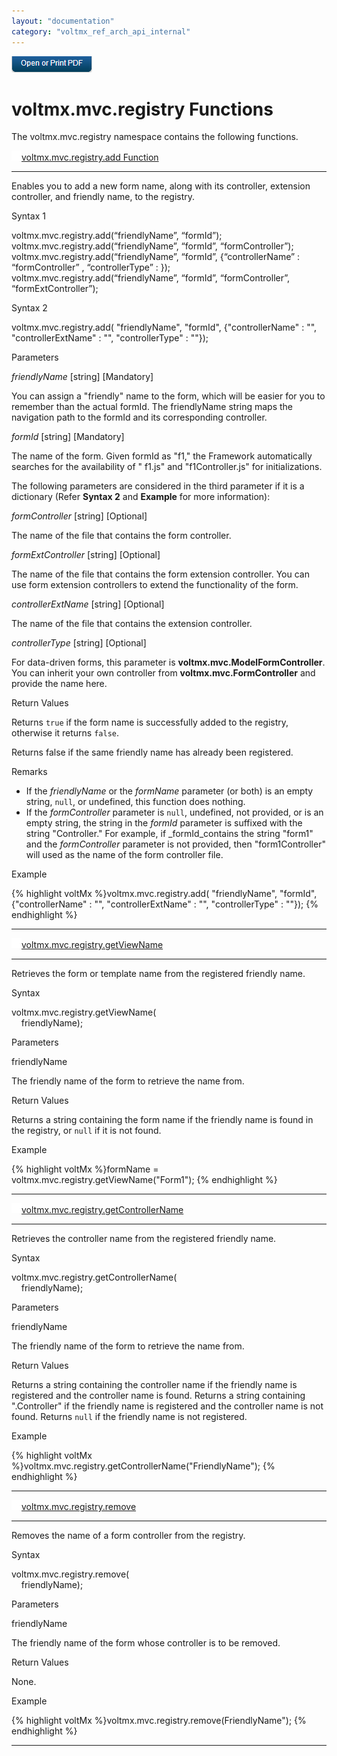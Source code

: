 ```yaml
---
layout: "documentation"
category: "voltmx_ref_arch_api_internal"
---
```

                        

[![](Resources/Images/pdf.png)](http://docs.voltmx.com/9_x_PDFs/iris/voltmx_ref_arch_ap_internali.pdf)


voltmx.mvc.registry Functions
===========================

The voltmx.mvc.registry namespace contains the following functions.

[![Closed](../Skins/Default/Stylesheets/Images/transparent.gif)](javascript:void(0);)[voltmx.mvc.registry.add Function](javascript:void(0);) 

* * *

Enables you to add a new form name, along with its controller, extension controller, and friendly name, to the registry.

Syntax 1

voltmx.mvc.registry.add(“friendlyName”, “formId”);  
voltmx.mvc.registry.add(“friendlyName”, “formId”, “formController”);  
voltmx.mvc.registry.add(“friendlyName”, “formId”, {“controllerName” : “formController” , “controllerType” : <controllerType>});  
voltmx.mvc.registry.add(“friendlyName”, “formId”, “formController”, “formExtController”);

Syntax 2

voltmx.mvc.registry.add( "friendlyName", "formId", {"controllerName" : "", "controllerExtName" : "", "controllerType" : ""});  

Parameters

_friendlyName_ \[string\] \[Mandatory\]

You can assign a "friendly" name to the form, which will be easier for you to remember than the actual formId. The friendlyName string maps the navigation path to the formId and its corresponding controller.

_formId_ \[string\] \[Mandatory\]

The name of the form. Given formId as "f1," the Framework automatically searches for the availability of " f1.js" and "f1Controller.js" for initializations.

The following parameters are considered in the third parameter if it is a dictionary (Refer **Syntax 2** and **Example** for more information):

_formController_ \[string\] \[Optional\]

The name of the file that contains the form controller.

_formExtController_ \[string\] \[Optional\]

The name of the file that contains the form extension controller. You can use form extension controllers to extend the functionality of the form.

_controllerExtName_ \[string\] \[Optional\]

The name of the file that contains the extension controller.

_controllerType_ \[string\] \[Optional\]

For data-driven forms, this parameter is **voltmx.mvc.ModelFormController**. You can inherit your own controller from **voltmx.mvc.FormController** and provide the name here.

Return Values

Returns `true` if the form name is successfully added to the registry, otherwise it returns `false`.

Returns false if the same friendly name has already been registered.

Remarks

*   If the _friendlyName_ or the _formName_ parameter (or both) is an empty string, `null`, or undefined, this function does nothing.
*   If the _formController_ parameter is `null`, undefined, not provided, or is an empty string, the string in the _formId_ parameter is suffixed with the string "Controller." For example, if _formId_contains the string "form1" and the _formController_ parameter is not provided, then "form1Controller" will used as the name of the form controller file.

Example

{% highlight voltMx %}voltmx.mvc.registry.add(
"friendlyName", 
"formId", 
{"controllerName" : "", "controllerExtName" : "", "controllerType" : ""});
{% endhighlight %}

* * *

[![Closed](../Skins/Default/Stylesheets/Images/transparent.gif)](javascript:void(0);)[voltmx.mvc.registry.getViewName](javascript:void(0);) 

* * *

Retrieves the form or template name from the registered friendly name.

Syntax

voltmx.mvc.registry.getViewName(  
    friendlyName);

Parameters

friendlyName

The friendly name of the form to retrieve the name from.

Return Values

Returns a string containing the form name if the friendly name is found in the registry, or `null` if it is not found.

Example

{% highlight voltMx %}formName = voltmx.mvc.registry.getViewName("Form1");
{% endhighlight %}

* * *

[![Closed](../Skins/Default/Stylesheets/Images/transparent.gif)](javascript:void(0);)[voltmx.mvc.registry.getControllerName](javascript:void(0);) 

* * *

Retrieves the controller name from the registered friendly name.

Syntax

voltmx.mvc.registry.getControllerName(  
    friendlyName);

Parameters

friendlyName

The friendly name of the form to retrieve the name from.

Return Values

Returns a string containing the controller name if the friendly name is registered and the controller name is found. Returns a string containing "<viewName>.Controller" if the friendly name is registered and the controller name is not found. Returns `null` if the friendly name is not registered.

Example

{% highlight voltMx %}voltmx.mvc.registry.getControllerName("FriendlyName");
{% endhighlight %}

* * *

[![Closed](../Skins/Default/Stylesheets/Images/transparent.gif)](javascript:void(0);)[voltmx.mvc.registry.remove](javascript:void(0);) 

* * *

Removes the name of a form controller from the registry.

Syntax

voltmx.mvc.registry.remove(  
    friendlyName);

Parameters

friendlyName

The friendly name of the form whose controller is to be removed.

Return Values

None.

Example

{% highlight voltMx %}voltmx.mvc.registry.remove(FriendlyName");
{% endhighlight %}

* * *
